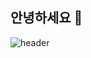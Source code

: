 ## 안녕하세요 👋
<!-- ![header](https://capsule-render.vercel.app/api?type=soft&color=FDE6EF&text=Welcome%20My%20JINI%27s%20HUB!&fontColor=ffffff&animation=fadeIn&height=250)

![header](https://capsule-render.vercel.app/api?type=rounded&color=0xFDE6EF&text=Welcome%20My%20JINI%27s%20HUB!&fontColor=D11A7B&animation=fadeIn&height=250) -->

![header](https://capsule-render.vercel.app/api?type=waving&color=FDE6EF,FFFFFF&text=Welcome%20My%20JINI%27s%20HUB!&desc=JINI%27s%20design%20playground&fontColor=D11A7B&animation=fadeIn&height=250&reversal=true&descAlign=bottom&descSize=20&icon=💖)








<!--
**Leejinhee1106/Leejinhee1106** is a ✨ _special_ ✨ repository because its `README.md` (this file) appears on your GitHub profile.

Here are some ideas to get you started:

- 🔭 I’m currently working on ...
- 🌱 I’m currently learning ...
- 👯 I’m looking to collaborate on ...
- 🤔 I’m looking for help with ...
- 💬 Ask me about ...
- 📫 How to reach me: ...
- 😄 Pronouns: ...
- ⚡ Fun fact: ...
-->
